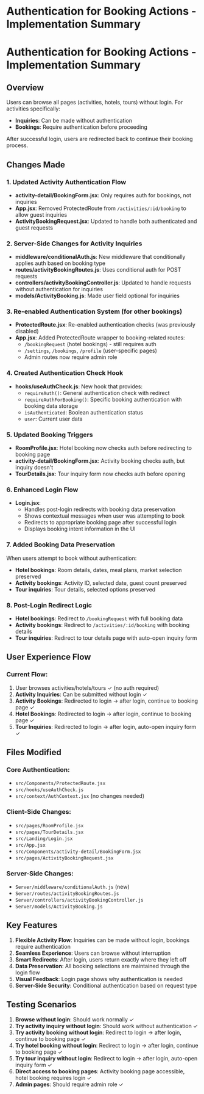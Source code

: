 # Authentication for Booking Actions - Implementation Summary

# Authentication for Booking Actions - Implementation Summary

## Overview
Users can browse all pages (activities, hotels, tours) without login. For activities specifically:
- **Inquiries**: Can be made without authentication 
- **Bookings**: Require authentication before proceeding

After successful login, users are redirected back to continue their booking process.

## Changes Made

### 1. Updated Activity Authentication Flow
- **activity-detail/BookingForm.jsx**: Only requires auth for bookings, not inquiries
- **App.jsx**: Removed ProtectedRoute from `/activities/:id/booking` to allow guest inquiries
- **ActivityBookingRequest.jsx**: Updated to handle both authenticated and guest requests

### 2. Server-Side Changes for Activity Inquiries
- **middleware/conditionalAuth.js**: New middleware that conditionally applies auth based on booking type
- **routes/activityBookingRoutes.js**: Uses conditional auth for POST requests
- **controllers/activityBookingController.js**: Updated to handle requests without authentication for inquiries
- **models/ActivityBooking.js**: Made user field optional for inquiries

### 3. Re-enabled Authentication System (for other bookings)
- **ProtectedRoute.jsx**: Re-enabled authentication checks (was previously disabled)
- **App.jsx**: Added ProtectedRoute wrapper to booking-related routes:
  - `/bookingRequest` (hotel bookings) - still requires auth
  - `/settings`, `/bookings`, `/profile` (user-specific pages)
  - Admin routes now require admin role

### 4. Created Authentication Check Hook
- **hooks/useAuthCheck.js**: New hook that provides:
  - `requireAuth()`: General authentication check with redirect
  - `requireAuthForBooking()`: Specific booking authentication with booking data storage
  - `isAuthenticated`: Boolean authentication status
  - `user`: Current user data

### 5. Updated Booking Triggers
- **RoomProfile.jsx**: Hotel booking now checks auth before redirecting to booking page
- **activity-detail/BookingForm.jsx**: Activity booking checks auth, but inquiry doesn't
- **TourDetails.jsx**: Tour inquiry form now checks auth before opening

### 6. Enhanced Login Flow
- **Login.jsx**: 
  - Handles post-login redirects with booking data preservation
  - Shows contextual messages when user was attempting to book
  - Redirects to appropriate booking page after successful login
  - Displays booking intent information in the UI

### 7. Added Booking Data Preservation
When users attempt to book without authentication:
- **Hotel bookings**: Room details, dates, meal plans, market selection preserved
- **Activity bookings**: Activity ID, selected date, guest count preserved  
- **Tour inquiries**: Tour details, selected options preserved

### 8. Post-Login Redirect Logic
- **Hotel bookings**: Redirect to `/bookingRequest` with full booking data
- **Activity bookings**: Redirect to `/activities/:id/booking` with booking details
- **Tour inquiries**: Redirect to tour details page with auto-open inquiry form

## User Experience Flow

### Current Flow:
1. User browses activities/hotels/tours ✓ (no auth required)
2. **Activity Inquiries**: Can be submitted without login ✓
3. **Activity Bookings**: Redirected to login → after login, continue to booking page ✓
4. **Hotel Bookings**: Redirected to login → after login, continue to booking page ✓
5. **Tour Inquiries**: Redirected to login → after login, auto-open inquiry form ✓

## Files Modified

### Core Authentication:
- `src/Components/ProtectedRoute.jsx`
- `src/hooks/useAuthCheck.js`
- `src/context/AuthContext.jsx` (no changes needed)

### Client-Side Changes:
- `src/pages/RoomProfile.jsx`
- `src/pages/TourDetails.jsx`
- `src/Landing/Login.jsx`
- `src/App.jsx`
- `src/Components/activity-detail/BookingForm.jsx`
- `src/pages/ActivityBookingRequest.jsx`

### Server-Side Changes:
- `Server/middleware/conditionalAuth.js` (new)
- `Server/routes/activityBookingRoutes.js`
- `Server/controllers/activityBookingController.js`
- `Server/models/ActivityBooking.js`

## Key Features

1. **Flexible Activity Flow**: Inquiries can be made without login, bookings require authentication
2. **Seamless Experience**: Users can browse without interruption
3. **Smart Redirects**: After login, users return exactly where they left off
4. **Data Preservation**: All booking selections are maintained through the login flow
5. **Visual Feedback**: Login page shows why authentication is needed
6. **Server-Side Security**: Conditional authentication based on request type

## Testing Scenarios

1. **Browse without login**: Should work normally ✓
2. **Try activity inquiry without login**: Should work without authentication ✓
3. **Try activity booking without login**: Redirect to login → after login, continue to booking page ✓
4. **Try hotel booking without login**: Redirect to login → after login, continue to booking page ✓
5. **Try tour inquiry without login**: Redirect to login → after login, auto-open inquiry form ✓
6. **Direct access to booking pages**: Activity booking page accessible, hotel booking requires login ✓
7. **Admin pages**: Should require admin role ✓
